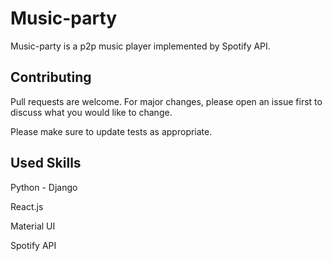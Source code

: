 # Music-party

Music-party is a p2p music player implemented by Spotify API.

## Contributing
Pull requests are welcome. For major changes, please open an issue first to discuss what you would like to change.

Please make sure to update tests as appropriate.

## Used Skills
Python - Django

React.js

Material UI

Spotify API
